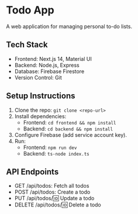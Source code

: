 # Todo App
A web application for managing personal to-do lists.

## Tech Stack
- Frontend: Next.js 14, Material UI
- Backend: Node.js, Express
- Database: Firebase Firestore
- Version Control: Git

## Setup Instructions
1. Clone the repo: `git clone <repo-url>`
2. Install dependencies:
   - Frontend: `cd frontend && npm install`
   - Backend: `cd backend && npm install`
3. Configure Firebase (add service account key).
4. Run:
   - Frontend: `npm run dev`
   - Backend: `ts-node index.ts`

## API Endpoints
- GET /api/todos: Fetch all todos
- POST /api/todos: Create a todo
- PUT /api/todos/:id: Update a todo
- DELETE /api/todos/:id: Delete a todo